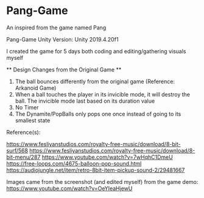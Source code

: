 # Pang-Game
An inspired from the game named Pang

Pang-Game
Unity Version: Unity 2019.4.20f1

I created the game for 5 days both coding and editing/gathering visuals myself

** Design Changes from the Original Game **

1. The ball bounces differently from the original game (Reference: Arkanoid Game)
2. When a ball touches the player in its invicible mode, it will destroy the ball. The invicible mode last based on its duration value
3. No Timer
4. The Dynamite/PopBalls only pops one once instead of going to its smallest state

Reference(s):

https://www.fesliyanstudios.com/royalty-free-music/download/8-bit-surf/568
https://www.fesliyanstudios.com/royalty-free-music/download/8-bit-menu/287
https://www.youtube.com/watch?v=7wHqhC1DmeU
https://free-loops.com/4675-balloon-pop-sound.html
https://audiojungle.net/item/retro-8bit-item-pickup-sound-2/29481667

Images came from the screenshot (and edited myself) from the game demo: https://www.youtube.com/watch?v=OeYIeaHjewU
